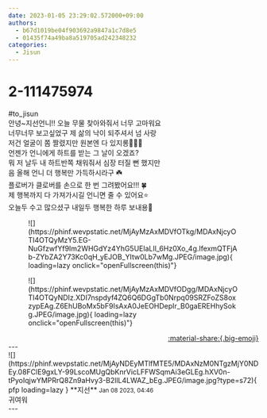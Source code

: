 ```yaml
---
date: 2023-01-05 23:29:02.572000+09:00
authors:
  - b67d1019be04f903692a9847a1c7d8e5
  - 01435f74a49ba8a519705ad242348232
categories:
  - Jisun
---
```


# 2-111475974

<div class="post-container" markdown="1">
<div class="content-container md-sidebar__scrollwrap" markdown="1">

\#to_jisun <br>안녕~지선언니!! 오늘 무물 찾아와줘서 너무 고마워요<br>너무너무 보고싶었구 제 삶의 낙이 되주셔서 넘 사랑<br>저건 얼굴이 쫌 짤렸지만 원본엔 다 있지롱🖤🖤🖤<br>언젠가 언니에게 하트를 받는 그 날이 오겠죠?<br>뭐 저 날두 내 하트반쪽 채워줘서 심장 터질 뻔 했지만<br>음 올해 언니 더 행복만 가득하시라구 ☘️<br>플로버가 클로버를 손으로 한 번 그려봤어요!!! 🍀<br>제 행복까지 다 가져가시길 언니면 줄 수 있어요⭐️<br>오늘두 수고 많으셨구 내일두 행복한 하루 보내용🖤
<figure markdown="1">
![](https://phinf.wevpstatic.net/MjAyMzAxMDVfOTkg/MDAxNjcyOTI4OTQyMzY5.EG-NuGfzwfYf9Im2WHGdYz4YhG5UElaLIl_6Hz0Xo_4g.IfexmQTFjAb-ZYbZA2Y73Kc0qH_yEJOB_YItw0Lb7wMg.JPEG/image.jpg){ loading=lazy onclick="openFullscreen(this)"}
</figure>

<figure markdown="1">
![](https://phinf.wevpstatic.net/MjAyMzAxMDVfODgg/MDAxNjcyOTI4OTQyNDIz.XDI7nspdyf4ZQ6Q6DGgTb0Nrpq09SRZFoZS8oxzypEAg.Z6EhUBoMx5bF9IsAxA0JeEOHDepIr_B0gaEREHhySokg.JPEG/image.jpg){ loading=lazy onclick="openFullscreen(this)"}
</figure>


</div>
</div>

<div style="text-align: right;" markdown="1">
<a href="https://weverse.io/fromis9/fanpost/2-111475974" style="text-align: right;">:material-share:{.big-emoji}</a>
</div>
---

<div class="comments-container md-sidebar__scrollwrap" markdown="1">
<div class="comment" markdown="1">
<div class='id-container' markdown="1">
![](https://phinf.wevpstatic.net/MjAyNDEyMTlfMTE5/MDAxNzM0NTgzMjY0NDEy.08FClE9gxLY-99LscoMUgQbKnrVicLFFWSqmAi3eGLEg.hXV0n-tPyoIqjwYMPRrQ8Zn9aHvy3-B2llL4LWAZ_bEg.JPEG/image.jpg?type=s72){ pfp loading=lazy }
**<span class="artist">지선</span>** <small>Jan 08 2023, 04:46</small><br>
</div>
<div class='comment-body' markdown="1">
귀여워
</div>
</div>
</div>
---
